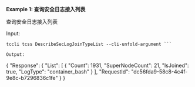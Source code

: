 **Example 1: 查询安全日志接入列表**

查询安全日志接入列表

Input: 

```
tccli tcss DescribeSecLogJoinTypeList --cli-unfold-argument ```

Output: 
```
{
    "Response": {
        "List": [
            {
                "Count": 1931,
                "SuperNodeCount": 21,
                "IsJoined": true,
                "LogType": "container_bash"
            }
        ],
        "RequestId": "dc56fda9-58c8-4c4f-9e8c-b7296836c1fe"
    }
}
```

